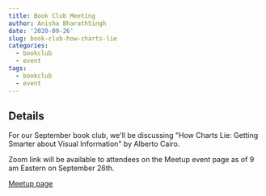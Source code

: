 ```yaml
---
title: Book Club Meeting
author: Anisha BharathSingh
date: '2020-09-26'
slug: book-club-how-charts-lie
categories:
  - bookclub
  - event
tags:
  - bookclub
  - event
---
```


## Details

For our September book club, we'll be discussing "How Charts Lie: Getting Smarter about Visual Information" by Alberto Cairo.

Zoom link will be available to attendees on the Meetup event page as of 9 am Eastern on September 26th.

[Meetup page](https://www.meetup.com/rladies-newyork/events/272943459/)